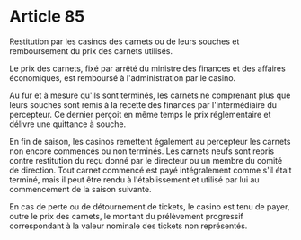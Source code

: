 # Article 85

Restitution par les casinos des carnets ou de leurs souches et remboursement du prix des carnets utilisés.

Le prix des carnets, fixé par arrêté du ministre des finances et des affaires économiques, est remboursé à l'administration par le casino.

Au fur et à mesure qu'ils sont terminés, les carnets ne comprenant plus que leurs souches sont remis à la recette des finances par l'intermédiaire du percepteur. Ce dernier perçoit en même temps le prix réglementaire et délivre une quittance à souche.

En fin de saison, les casinos remettent également au percepteur les carnets non encore commencés ou non terminés. Les carnets neufs sont repris contre restitution du reçu donné par le directeur ou un membre du comité de direction. Tout carnet commencé est payé intégralement comme s'il était terminé, mais il peut être rendu à l'établissement et utilisé par lui au commencement de la saison suivante.

En cas de perte ou de détournement de tickets, le casino est tenu de payer, outre le prix des carnets, le montant du prélèvement progressif correspondant à la valeur nominale des tickets non représentés.
